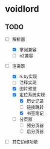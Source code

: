# voidlord

## TODO

- [ ] 解析器
    - [x] 掌阅兼容
    - [ ] e2兼容
- [ ] 渲染器
    - [x] ruby实现 
    - [ ] 注释实现
    - [x] 图片预览
    - [x] 定位系统实现
        - [x] 历史记录
        - [ ] 链接跳转
        - [x] 书签笔记 
    - [ ] 分页器    
        - [ ] 预分页器
        - [ ] 后分页器
- [ ] 其它边缘功能

